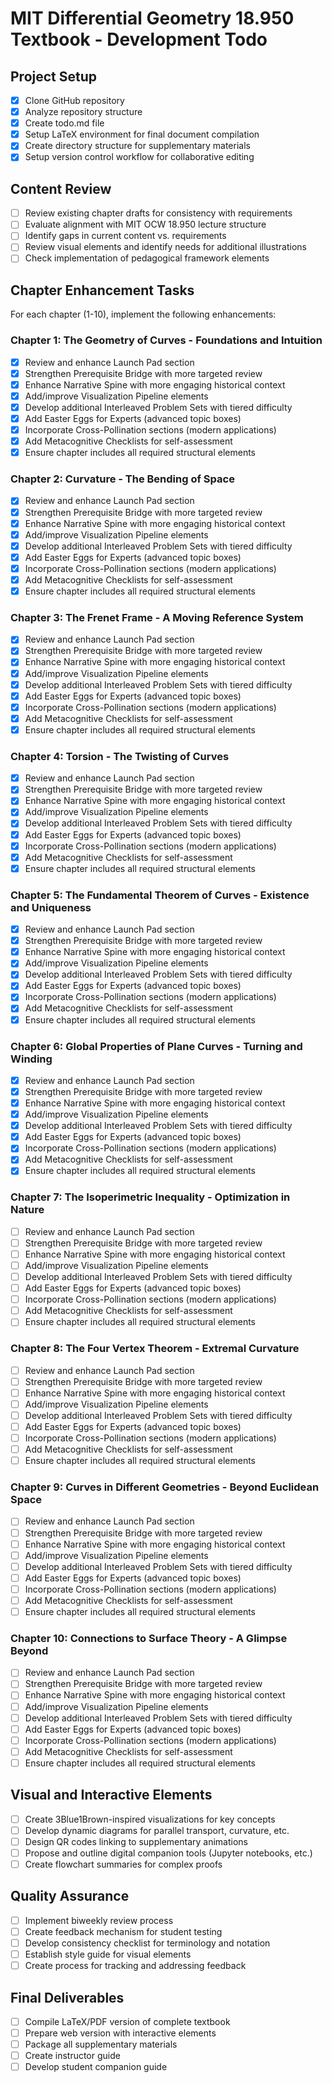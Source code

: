 # MIT Differential Geometry 18.950 Textbook - Development Todo

## Project Setup
- [x] Clone GitHub repository
- [x] Analyze repository structure
- [x] Create todo.md file
- [x] Setup LaTeX environment for final document compilation
- [x] Create directory structure for supplementary materials
- [x] Setup version control workflow for collaborative editing

## Content Review
- [ ] Review existing chapter drafts for consistency with requirements
- [ ] Evaluate alignment with MIT OCW 18.950 lecture structure
- [ ] Identify gaps in current content vs. requirements
- [ ] Review visual elements and identify needs for additional illustrations
- [ ] Check implementation of pedagogical framework elements

## Chapter Enhancement Tasks
For each chapter (1-10), implement the following enhancements:

### Chapter 1: The Geometry of Curves - Foundations and Intuition
- [x] Review and enhance Launch Pad section
- [x] Strengthen Prerequisite Bridge with more targeted review
- [x] Enhance Narrative Spine with more engaging historical context
- [x] Add/improve Visualization Pipeline elements
- [x] Develop additional Interleaved Problem Sets with tiered difficulty
- [x] Add Easter Eggs for Experts (advanced topic boxes)
- [x] Incorporate Cross-Pollination sections (modern applications)
- [x] Add Metacognitive Checklists for self-assessment
- [x] Ensure chapter includes all required structural elements

### Chapter 2: Curvature - The Bending of Space
- [x] Review and enhance Launch Pad section
- [x] Strengthen Prerequisite Bridge with more targeted review
- [x] Enhance Narrative Spine with more engaging historical context
- [x] Add/improve Visualization Pipeline elements
- [x] Develop additional Interleaved Problem Sets with tiered difficulty
- [x] Add Easter Eggs for Experts (advanced topic boxes)
- [x] Incorporate Cross-Pollination sections (modern applications)
- [x] Add Metacognitive Checklists for self-assessment
- [x] Ensure chapter includes all required structural elements

### Chapter 3: The Frenet Frame - A Moving Reference System
- [x] Review and enhance Launch Pad section
- [x] Strengthen Prerequisite Bridge with more targeted review
- [x] Enhance Narrative Spine with more engaging historical context
- [x] Add/improve Visualization Pipeline elements
- [x] Develop additional Interleaved Problem Sets with tiered difficulty
- [x] Add Easter Eggs for Experts (advanced topic boxes)
- [x] Incorporate Cross-Pollination sections (modern applications)
- [x] Add Metacognitive Checklists for self-assessment
- [x] Ensure chapter includes all required structural elements

### Chapter 4: Torsion - The Twisting of Curves
- [x] Review and enhance Launch Pad section
- [x] Strengthen Prerequisite Bridge with more targeted review
- [x] Enhance Narrative Spine with more engaging historical context
- [x] Add/improve Visualization Pipeline elements
- [x] Develop additional Interleaved Problem Sets with tiered difficulty
- [x] Add Easter Eggs for Experts (advanced topic boxes)
- [x] Incorporate Cross-Pollination sections (modern applications)
- [x] Add Metacognitive Checklists for self-assessment
- [x] Ensure chapter includes all required structural elements

### Chapter 5: The Fundamental Theorem of Curves - Existence and Uniqueness
- [x] Review and enhance Launch Pad section
- [x] Strengthen Prerequisite Bridge with more targeted review
- [x] Enhance Narrative Spine with more engaging historical context
- [x] Add/improve Visualization Pipeline elements
- [x] Develop additional Interleaved Problem Sets with tiered difficulty
- [x] Add Easter Eggs for Experts (advanced topic boxes)
- [x] Incorporate Cross-Pollination sections (modern applications)
- [x] Add Metacognitive Checklists for self-assessment
- [x] Ensure chapter includes all required structural elements

### Chapter 6: Global Properties of Plane Curves - Turning and Winding
- [x] Review and enhance Launch Pad section
- [x] Strengthen Prerequisite Bridge with more targeted review
- [x] Enhance Narrative Spine with more engaging historical context
- [x] Add/improve Visualization Pipeline elements
- [x] Develop additional Interleaved Problem Sets with tiered difficulty
- [x] Add Easter Eggs for Experts (advanced topic boxes)
- [x] Incorporate Cross-Pollination sections (modern applications)
- [x] Add Metacognitive Checklists for self-assessment
- [x] Ensure chapter includes all required structural elements

### Chapter 7: The Isoperimetric Inequality - Optimization in Nature
- [ ] Review and enhance Launch Pad section
- [ ] Strengthen Prerequisite Bridge with more targeted review
- [ ] Enhance Narrative Spine with more engaging historical context
- [ ] Add/improve Visualization Pipeline elements
- [ ] Develop additional Interleaved Problem Sets with tiered difficulty
- [ ] Add Easter Eggs for Experts (advanced topic boxes)
- [ ] Incorporate Cross-Pollination sections (modern applications)
- [ ] Add Metacognitive Checklists for self-assessment
- [ ] Ensure chapter includes all required structural elements

### Chapter 8: The Four Vertex Theorem - Extremal Curvature
- [ ] Review and enhance Launch Pad section
- [ ] Strengthen Prerequisite Bridge with more targeted review
- [ ] Enhance Narrative Spine with more engaging historical context
- [ ] Add/improve Visualization Pipeline elements
- [ ] Develop additional Interleaved Problem Sets with tiered difficulty
- [ ] Add Easter Eggs for Experts (advanced topic boxes)
- [ ] Incorporate Cross-Pollination sections (modern applications)
- [ ] Add Metacognitive Checklists for self-assessment
- [ ] Ensure chapter includes all required structural elements

### Chapter 9: Curves in Different Geometries - Beyond Euclidean Space
- [ ] Review and enhance Launch Pad section
- [ ] Strengthen Prerequisite Bridge with more targeted review
- [ ] Enhance Narrative Spine with more engaging historical context
- [ ] Add/improve Visualization Pipeline elements
- [ ] Develop additional Interleaved Problem Sets with tiered difficulty
- [ ] Add Easter Eggs for Experts (advanced topic boxes)
- [ ] Incorporate Cross-Pollination sections (modern applications)
- [ ] Add Metacognitive Checklists for self-assessment
- [ ] Ensure chapter includes all required structural elements

### Chapter 10: Connections to Surface Theory - A Glimpse Beyond
- [ ] Review and enhance Launch Pad section
- [ ] Strengthen Prerequisite Bridge with more targeted review
- [ ] Enhance Narrative Spine with more engaging historical context
- [ ] Add/improve Visualization Pipeline elements
- [ ] Develop additional Interleaved Problem Sets with tiered difficulty
- [ ] Add Easter Eggs for Experts (advanced topic boxes)
- [ ] Incorporate Cross-Pollination sections (modern applications)
- [ ] Add Metacognitive Checklists for self-assessment
- [ ] Ensure chapter includes all required structural elements

## Visual and Interactive Elements
- [ ] Create 3Blue1Brown-inspired visualizations for key concepts
- [ ] Develop dynamic diagrams for parallel transport, curvature, etc.
- [ ] Design QR codes linking to supplementary animations
- [ ] Propose and outline digital companion tools (Jupyter notebooks, etc.)
- [ ] Create flowchart summaries for complex proofs

## Quality Assurance
- [ ] Implement biweekly review process
- [ ] Create feedback mechanism for student testing
- [ ] Develop consistency checklist for terminology and notation
- [ ] Establish style guide for visual elements
- [ ] Create process for tracking and addressing feedback

## Final Deliverables
- [ ] Compile LaTeX/PDF version of complete textbook
- [ ] Prepare web version with interactive elements
- [ ] Package all supplementary materials
- [ ] Create instructor guide
- [ ] Develop student companion guide

